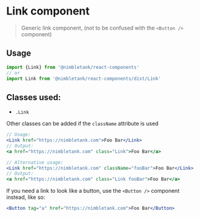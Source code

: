 # Link component
> Generic link component, (not to be confused with the `<Button />` component)

## Usage
```js
import {Link} from '@nimbletank/react-components'
// or
import Link from '@nimbletank/react-components/dist/Link'
```

## Classes used:
* `.Link`

Other classes can be added if the `className` attribute is used

```jsx
// Usage:
<Link href="https://nimbletank.com">Foo Bar</Link>
// Output:
<a href="https://nimbletank.com" class="Link">Foo Bar</a>

// Alternative usage:
<Link href="https://nimbletank.com" className="fooBar">Foo Bar</Link>
// Output:
<a href="https://nimbletank.com" class="Link fooBar">Foo Bar</a>
```

If you need a link to look like a button, use the `<Button />` component instead, like so:

```jsx
<Button tag="a" href="https://nimbletank.com">Foo Bar</Button>
```
